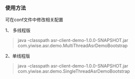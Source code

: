 ### 使用方法

可在conf文件中修改相关配置

1、 多线程版 
> java -classpath asr-client-demo-1.0.0-SNAPSHOT.jar com.yiwise.asr.demo.MultiThreadAsrDemoBootstrap

2、单线程版 
> java -classpath asr-client-demo-1.0.0-SNAPSHOT.jar com.yiwise.asr.demo.SingleThreadAsrDemoBootstrap